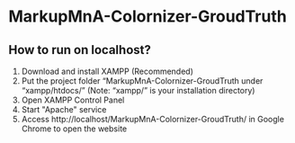 # MarkupMnA-Colornizer-GroudTruth

## How to run on localhost?

1. Download and install XAMPP (Recommended)
2. Put the project folder “MarkupMnA-Colornizer-GroudTruth under “xampp/htdocs/” (Note: “xampp/” is your installation directory)
3. Open XAMPP Control Panel 
4. Start "Apache" service
5. Access http://localhost/MarkupMnA-Colornizer-GroudTruth/ in Google Chrome to open the website
